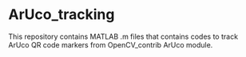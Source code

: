 # ArUco_tracking
This repository contains MATLAB .m files that contains codes to track ArUco QR code markers from OpenCV_contrib ArUco module.
